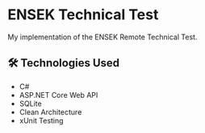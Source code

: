 # ENSEK Technical Test

My implementation of the ENSEK Remote Technical Test.

## 🛠️ Technologies Used

- C#
- ASP.NET Core Web API
- SQLite
- Clean Architecture
- xUnit Testing